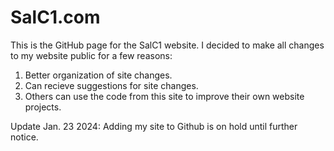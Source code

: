# SalC1.com
This is the GitHub page for the SalC1 website. I decided to make all changes to my website public for a few reasons:
1. Better organization of site changes.
2. Can recieve suggestions for site changes.
3. Others can use the code from this site to improve their own website projects.

Update Jan. 23 2024:
Adding my site to Github is on hold until further notice.
